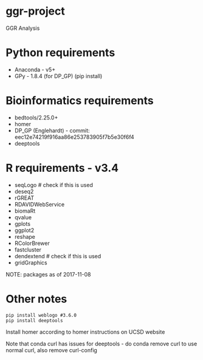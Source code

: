 # ggr-project
GGR Analysis

# Python requirements
- Anaconda - v5+
- GPy - 1.8.4 (for DP_GP) (pip install)

# Bioinformatics requirements
- bedtools/2.25.0+
- homer
- DP_GP (Englehardt) - commit: eec12e74219f916aa86e253783905f7b5e30f6f4
- deeptools

# R requirements - v3.4
- seqLogo # check if this is used
- deseq2
- rGREAT
- RDAVIDWebService
- biomaRt
- qvalue
- gplots
- ggplot2
- reshape
- RColorBrewer
- fastcluster
- dendextend # check if this is used
- gridGraphics

NOTE: packages as of 2017-11-08

# Other notes

```
pip install weblogo #3.6.0
pip install deeptools
```

Install homer according to homer instructions on UCSD website

Note that conda curl has issues for deeptools - do conda remove curl to use normal curl, also remove curl-config